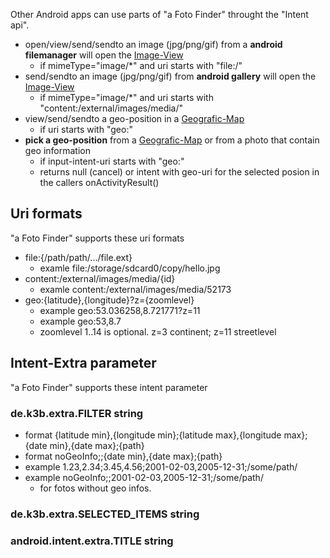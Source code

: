 Other Android apps can use parts of "a Foto Finder" throught the "Intent api".

* open/view/send/sendto an image (jpg/png/gif) from a **android filemanager** will open the [Image-View](https://github.com/k3b/AndroFotoFinder/wiki/Image-View)
  * if mimeType="image/*" and uri starts with "file:/"
* send/sendto an image (jpg/png/gif) from **android gallery** will open the [Image-View](https://github.com/k3b/AndroFotoFinder/wiki/Image-View)
  * if mimeType="image/*" and uri starts with "content:/external/images/media/"
* view/send/sendto a geo-position in a [Geografic-Map](https://github.com/k3b/AndroFotoFinder/wiki/geographic-map)
  * if uri starts with "geo:"
* **pick a geo-position** from a [Geografic-Map](https://github.com/k3b/AndroFotoFinder/wiki/geographic-map) or from a photo that contain geo information
  * if input-intent-uri starts with "geo:"
  * returns null (cancel) or intent with geo-uri for the selected posion in the callers onActivityResult()

## <a name='uri'>Uri formats</a>
  
"a Foto Finder" supports these uri formats

* file:{/path/path/.../file.ext}
  * examle file:/storage/sdcard0/copy/hello.jpg
* content:/external/images/media/{id}
  * examle content:/external/images/media/52173
* <a name='uri-geo'>geo:{latitude},{longitude}?z={zoomlevel}</a>
  * example geo:53.036258,8.721771?z=11
  * example geo:53,8.7
  * zoomlevel 1..14 is optional. z=3 continent; z=11 streetlevel
  
## <a name='extra'>Intent-Extra parameter</a> 
 
"a Foto Finder" supports these intent parameter

### <a name='filter'>de.k3b.extra.FILTER string</a>

* format {latitude min},{longitude min};{latitude max},{longitude max};{date min},{date max};{path} 
* format noGeoInfo;;{date min},{date max};{path} 
* example 1.23,2.34;3.45,4.56;2001-02-03,2005-12-31;/some/path/
* example noGeoInfo;;2001-02-03,2005-12-31;/some/path/
	* for fotos without geo infos.

### <a name='SelectedItems'>de.k3b.extra.SELECTED_ITEMS string</a>

### <a name='EXTRA_TITLE'>android.intent.extra.TITLE string</a>

